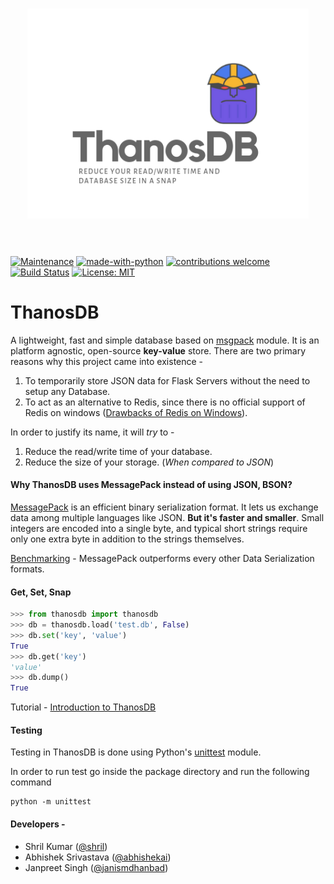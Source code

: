 <h1 align="center">
	<img width="450" src="https://raw.githubusercontent.com/shril/thanosdb/master/static/ThanosDB.png" alt="thanosdb">
	<br>
	<br>
</h1>


[![Maintenance](https://img.shields.io/badge/Maintained%3F-yes-green.svg)](https://GitHub.com/shril/thanosdb/graphs/commit-activity) [![made-with-python](https://img.shields.io/badge/Made%20with-Python-1f425f.svg)](https://www.python.org/) [![contributions welcome](https://img.shields.io/badge/contributions-welcome-brightgreen.svg?style=flat)](https://github.com/shril/thanosdb/issues) [![Build Status](https://travis-ci.com/shril/thanosdb.svg?branch=master)](https://travis-ci.com/shril/thanosdb) [![License: MIT](https://img.shields.io/badge/License-MIT-yellow.svg)](https://opensource.org/licenses/MIT)

# ThanosDB

A lightweight, fast and simple database based on [msgpack](<https://msgpack.org/index.html>) module. It is an platform agnostic, open-source **key-value** store. There are two primary reasons why this project came into existence -

1. To temporarily store JSON data for Flask Servers without the need to setup any Database.
2. To act as an alternative to Redis, since there is no official support of Redis on windows ([Drawbacks of Redis on Windows](<https://redislabs.com/ebook/appendix-a/a-3-installing-on-windows/a-3-1-drawbacks-of-redis-on-windows/>)). 

In order to justify its name, it will *try* to - 

1. Reduce the read/write time of your database.
2. Reduce the size of your storage. (*When compared to JSON*)

#### Why ThanosDB uses MessagePack instead of using JSON, BSON?

[MessagePack](https://msgpack.org/index.html) is an efficient binary serialization format. It lets us exchange data among multiple languages like JSON. **But it's faster and smaller**. Small integers are encoded into a single byte, and typical short strings require only one extra byte in addition to the strings themselves. 

[Benchmarking](https://github.com/ludocode/schemaless-benchmarks) - MessagePack outperforms every other Data Serialization formats.

#### Get, Set, Snap

```python
>>> from thanosdb import thanosdb
>>> db = thanosdb.load('test.db', False)
>>> db.set('key', 'value')
True
>>> db.get('key')
'value'
>>> db.dump()
True
```
 
Tutorial - [Introduction to ThanosDB](https://nbviewer.jupyter.org/github/shril/thanosdb/blob/master/Introduction%20to%20ThanosDB.ipynb)

#### Testing

Testing in ThanosDB is done using Python's [unittest](https://docs.python.org/2/library/unittest.html) module.

In order to run test go inside the package directory and run the following command

```shell
python -m unittest
```

#### Developers - 

- Shril Kumar ([@shril](https://github.com/shril))
- Abhishek Srivastava ([@abhishekai](https://github.com/abhishekai))
- Janpreet Singh ([@janismdhanbad](https://github.com/janismdhanbad))

